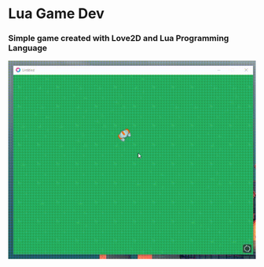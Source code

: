 # Lua Game Dev

### Simple game created with Love2D and Lua Programming Language


![Shooter](assets/game_shooter.gif)
